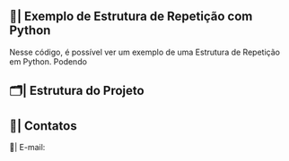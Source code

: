  ## 📑| Exemplo de Estrutura de Repetição com Python 

   Nesse código, é possível ver um exemplo de uma Estrutura de Repetição em Python. Podendo 

   
 
 ## 🗂️| Estrutura do Projeto



 ## 📱| Contatos

   📩| E-mail: 
 
